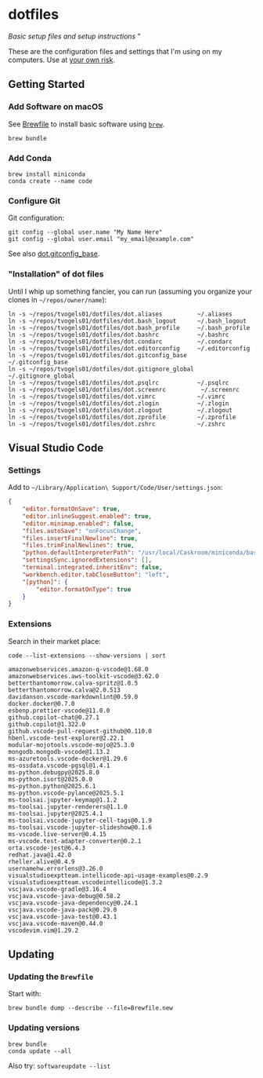 # dotfiles

_Basic setup files and setup instructions_ <!-- markdownlint-disable MD036 -->"

These are the configuration files and settings that I'm using on my computers.
Use at [your own risk](./LICENSE).

## Getting Started

### Add Software on macOS

See [Brewfile](./Brewfile) to install basic software using [`brew`](https://brew.sh).

```shell
brew bundle
```

### Add Conda

```shell
brew install miniconda
conda create --name code
```

### Configure Git

Git configuration:

```shell
git config --global user.name "My Name Here"
git config --global user.email "my_email@example.com"
```

See also [dot.gitconfig\_base](./dot.gitconfig_base).

### "Installation" of dot files

Until I whip up something fancier, you can run (assuming you organize your clones in `~/repos/owner/name`):

```shell
ln -s ~/repos/tvogels01/dotfiles/dot.aliases          ~/.aliases
ln -s ~/repos/tvogels01/dotfiles/dot.bash_logout      ~/.bash_logout
ln -s ~/repos/tvogels01/dotfiles/dot.bash_profile     ~/.bash_profile
ln -s ~/repos/tvogels01/dotfiles/dot.bashrc           ~/.bashrc
ln -s ~/repos/tvogels01/dotfiles/dot.condarc          ~/.condarc
ln -s ~/repos/tvogels01/dotfiles/dot.editorconfig     ~/.editorconfig
ln -s ~/repos/tvogels01/dotfiles/dot.gitconfig_base   ~/.gitconfig_base
ln -s ~/repos/tvogels01/dotfiles/dot.gitignore_global ~/.gitignore_global
ln -s ~/repos/tvogels01/dotfiles/dot.psqlrc           ~/.psqlrc
ln -s ~/repos/tvogels01/dotfiles/dot.screenrc          ~/.screenrc
ln -s ~/repos/tvogels01/dotfiles/dot.vimrc            ~/.vimrc
ln -s ~/repos/tvogels01/dotfiles/dot.zlogin           ~/.zlogin
ln -s ~/repos/tvogels01/dotfiles/dot.zlogout          ~/.zlogout
ln -s ~/repos/tvogels01/dotfiles/dot.zprofile         ~/.zprofile
ln -s ~/repos/tvogels01/dotfiles/dot.zshrc            ~/.zshrc
```

## Visual Studio Code

### Settings

Add to `~/Library/Application\ Support/Code/User/settings.json`:

```json
{
    "editor.formatOnSave": true,
    "editor.inlineSuggest.enabled": true,
    "editor.minimap.enabled": false,
    "files.autoSave": "onFocusChange",
    "files.insertFinalNewline": true,
    "files.trimFinalNewlines": true,
    "python.defaultInterpreterPath": "/usr/local/Caskroom/miniconda/base/envs/code",
    "settingsSync.ignoredExtensions": [],
    "terminal.integrated.inheritEnv": false,
    "workbench.editor.tabCloseButton": "left",
    "[python]": {
        "editor.formatOnType": true
    }
}
```

### Extensions

Search in their market place:

```shell
code --list-extensions --show-versions | sort
```

```text
amazonwebservices.amazon-q-vscode@1.68.0
amazonwebservices.aws-toolkit-vscode@3.62.0
betterthantomorrow.calva-spritz@1.0.5
betterthantomorrow.calva@2.0.513
davidanson.vscode-markdownlint@0.59.0
docker.docker@0.7.0
esbenp.prettier-vscode@11.0.0
github.copilot-chat@0.27.1
github.copilot@1.322.0
github.vscode-pull-request-github@0.110.0
hbenl.vscode-test-explorer@2.22.1
modular-mojotools.vscode-mojo@25.3.0
mongodb.mongodb-vscode@1.13.2
ms-azuretools.vscode-docker@1.29.6
ms-ossdata.vscode-pgsql@1.4.1
ms-python.debugpy@2025.8.0
ms-python.isort@2025.0.0
ms-python.python@2025.6.1
ms-python.vscode-pylance@2025.5.1
ms-toolsai.jupyter-keymap@1.1.2
ms-toolsai.jupyter-renderers@1.1.0
ms-toolsai.jupyter@2025.4.1
ms-toolsai.vscode-jupyter-cell-tags@0.1.9
ms-toolsai.vscode-jupyter-slideshow@0.1.6
ms-vscode.live-server@0.4.15
ms-vscode.test-adapter-converter@0.2.1
orta.vscode-jest@6.4.3
redhat.java@1.42.0
rheller.alive@0.4.9
usernamehw.errorlens@3.26.0
visualstudioexptteam.intellicode-api-usage-examples@0.2.9
visualstudioexptteam.vscodeintellicode@1.3.2
vscjava.vscode-gradle@3.16.4
vscjava.vscode-java-debug@0.58.2
vscjava.vscode-java-dependency@0.24.1
vscjava.vscode-java-pack@0.29.0
vscjava.vscode-java-test@0.43.1
vscjava.vscode-maven@0.44.0
vscodevim.vim@1.29.2
```

## Updating

### Updating the `Brewfile`

Start with:

```shell
brew bundle dump --describe --file=Brewfile.new
```

### Updating versions

```shell
brew bundle
conda update --all
```

Also try: `softwareupdate --list`
